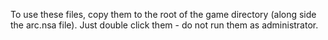 To use these files, copy them to the root of the game directory (along side the arc.nsa file). 
Just double click them - do not run them as administrator.